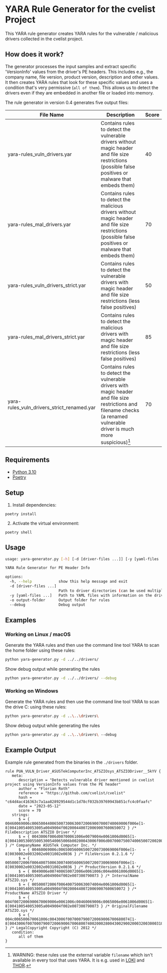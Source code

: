 # YARA Rule Generator for the cvelist Project

This YARA rule generator creates YARA rules for the vulnerable / malicious drivers collected in the cvelist project.

## How does it work?

The generator processes the input samples and extract specific 'VersionInfo' values from the driver's PE headers. This includes e.g., the company name, file version, product version, description and other values. It then creates YARA rules that look for these specific values and uses a condition that's very permissive (`all of them`). This allows us to detect the drivers even if they are embedded in another file or loaded into memory.

The rule generator in version 0.4 generates five output files:

| File Name | Description | Score | 
| --- | --- | --- |
| yara-rules_vuln_drivers.yar | Contains rules to detect the vulnerable drivers without magic header and file size restrictions (possible false positives or malware that embeds them) | 40 |
| yara-rules_mal_drivers.yar | Contains rules to detect the malicious drivers without magic header and file size restrictions (possible false positives or malware that embeds them) | 70 |
| yara-rules_vuln_drivers_strict.yar | Contains rules to detect the vulnerable drivers with magic header and file size restrictions  (less false positives) | 50 |
| yara-rules_mal_drivers_strict.yar | Contains rules to detect the malicious drivers with magic header and file size restrictions (less false positives) | 85 |
| yara-rules_vuln_drivers_strict_renamed.yar | Contains rules to detect the vulnerable drivers with magic header and file size restrictions and filename checks (a renamed vulnerable driver is much more suspicious)[^1] | 70 |

[^1]: WARNING: these rules use the external variable `filename` which isn't available in every tool that uses YARA. It is e.g. used in [LOKI](https://github.com/Neo23x0/Loki/) and [THOR](https://www.nextron-systems.com/thor-lite/). 

## Requirements

* [Python 3.10](https://www.python.org/downloads/)
* [Poetry](https://python-poetry.org/docs/#installation)

## Setup

1. Install dependencies:

```
poetry install
```

2. Activate the virtual environment:

```
poetry shell
```

## Usage

```sh
usage: yara-generator.py [-h] [-d [driver-files ...]] [-y [yaml-files ...]] [-o output-folder] [--debug]

YARA Rule Generator for PE Header Info

options:
  -h, --help            show this help message and exit
  -d [driver-files ...]
                        Path to driver directories (can be used multiple times)
  -y [yaml-files ...]   Path to YAML files with information on the drivers (can be used multiple times)
  -o output-folder      Output folder for rules
  --debug               Debug output
```

## Examples

### Working on Linux / macOS

Generate the YARA rules and then use the command line tool YARA to scan the home folder using these rules:

```sh
python yara-generator.py -d ../../drivers/
```

Show debug output while generating the rules

```sh
python yara-generator.py -d ../../drivers/ --debug
```

### Working on Windows

Generate the YARA rules and then use the command line tool YARA to scan the drive C: using these rules:

```sh
python yara-generator.py -d ..\..\drivers\
```

Show debug output while generating the rules

```sh
python yara-generator.py -d ..\..\drivers\ --debug
```

## Example Output

Example rule generated from the binaries in the `./drivers` folder.

```yara
rule PUA_VULN_Driver_ASUSTekComputerInc_ATSZIOsys_ATSZIODriver__5kYV {
   meta:
      description = "Detects vulnerable driver mentioned in cvelist project using VersionInfo values from the PE header"
      author = "Florian Roth"
      reference = "https://github.com/cvelist/cvelist"
      hash = "c64d4ac416363c7a1aa828929544d1c1d78cf032b39769943b851cfc4c0faafc"
      date = "2023-05-12"
      score = 70
   strings:
      $ = { 00460069006c0065004400650073006300720069007000740069006f006e[1-8]004100540053005a0049004f0020004400720069007600650072 } /* FileDescription ATSZIO Driver */
      $ = { 0043006f006d00700061006e0079004e0061006d0065[1-8]004100530055005300540065006b00200043006f006d0070007500740065007200200049006e0063002e } /* CompanyName ASUSTek Computer Inc. */
      $ = { 00460069006c006500560065007200730069006f006e[1-8]0030002e0032002e0031002e0036 } /* FileVersion 0.2.1.6 */
      $ = { 00500072006f006400750063007400560065007200730069006f006e[1-8]0030002e0032002e0031002e0036 } /* ProductVersion 0.2.1.6 */
      $ = { 0049006e007400650072006e0061006c004e0061006d0065[1-8]004100540053005a0049004f002e007300790073 } /* InternalName ATSZIO.sys */
      $ = { 00500072006f0064007500630074004e0061006d0065[1-8]004100540053005a0049004f0020004400720069007600650072 } /* ProductName ATSZIO Driver */
      $ = { 004f0072006900670069006e0061006c00460069006c0065006e0061006d0065[1-8]004100540053005a0049004f002e007300790073 } /* OriginalFilename ATSZIO.sys */
      $ = { 004c006500670061006c0043006f0070007900720069006700680074[1-8]0043006f0070007900720069006700680074002000280043002900200032003000310032 } /* LegalCopyright Copyright (C) 2012 */
   condition:
      all of them
}
```
